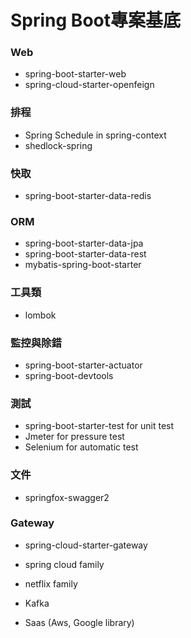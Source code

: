 # Spring Boot專案基底

### Web
* spring-boot-starter-web
* spring-cloud-starter-openfeign

### 排程
* Spring Schedule in spring-context
* shedlock-spring

### 快取
* spring-boot-starter-data-redis

### ORM
* spring-boot-starter-data-jpa
* spring-boot-starter-data-rest
* mybatis-spring-boot-starter

### 工具類
* lombok

### 監控與除錯
* spring-boot-starter-actuator
* spring-boot-devtools

### 測試
* spring-boot-starter-test for unit test
* Jmeter for pressure test
* Selenium for automatic test

### 文件
* springfox-swagger2

### Gateway
* spring-cloud-starter-gateway

* spring cloud family
* netflix family

* Kafka

* Saas (Aws, Google library)
